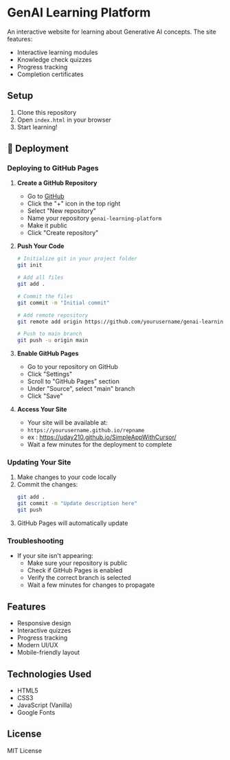 # GenAI Learning Platform

An interactive website for learning about Generative AI concepts. The site features:

- Interactive learning modules
- Knowledge check quizzes
- Progress tracking
- Completion certificates

## Setup

1. Clone this repository
2. Open `index.html` in your browser
3. Start learning!

## 🚀 Deployment

### Deploying to GitHub Pages

1. **Create a GitHub Repository**
   - Go to [GitHub](https://github.com)
   - Click the "+" icon in the top right
   - Select "New repository"
   - Name your repository `genai-learning-platform`
   - Make it public
   - Click "Create repository"

2. **Push Your Code**
   ```bash
   # Initialize git in your project folder
   git init

   # Add all files
   git add .

   # Commit the files
   git commit -m "Initial commit"

   # Add remote repository
   git remote add origin https://github.com/yourusername/genai-learning-platform.git

   # Push to main branch
   git push -u origin main
   ```

3. **Enable GitHub Pages**
   - Go to your repository on GitHub
   - Click "Settings"
   - Scroll to "GitHub Pages" section
   - Under "Source", select "main" branch
   - Click "Save"

4. **Access Your Site**
   - Your site will be available at:
   - `https://yourusername.github.io/repname`
   - ex : https://uday210.github.io/SimpleAppWithCursor/
   - Wait a few minutes for the deployment to complete

### Updating Your Site

1. Make changes to your code locally
2. Commit the changes:
   ```bash
   git add .
   git commit -m "Update description here"
   git push
   ```
3. GitHub Pages will automatically update

### Troubleshooting

- If your site isn't appearing:
  - Make sure your repository is public
  - Check if GitHub Pages is enabled
  - Verify the correct branch is selected
  - Wait a few minutes for changes to propagate

## Features

- Responsive design
- Interactive quizzes
- Progress tracking
- Modern UI/UX
- Mobile-friendly layout

## Technologies Used

- HTML5
- CSS3
- JavaScript (Vanilla)
- Google Fonts

## License

MIT License 